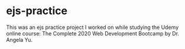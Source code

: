 # ejs-practice
This was an ejs practice project I worked on while studying the Udemy online course: The Complete 2020 Web Development Bootcamp by Dr. Angela Yu.
